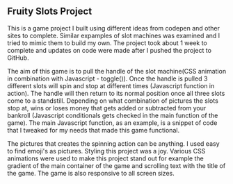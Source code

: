 ## Fruity Slots Project

This is a game project I built using different ideas from codepen and other sites to complete. Similar expamples of slot machines was examined and I tried to mimic them to build my own. The project took about 1 week to complete and updates on code were made after I pushed the project to GitHub.

The aim of this game is to pull the handle of the slot machine(CSS animation in combination with Javascript - toggle()). Once the handle is pulled 3 different slots will spin and stop at different times (Javascript function in action). The handle will then return to its normal position once all three slots come to a standstill. Depending on what combination of pictures the slots stop at, wins or loses money that gets added or subtracted from your bankroll (Javascript conditionals gets checked in the main function of the game). The main Javascript function, as an example, is a snippet of code that I tweaked for my needs that made this game functional.

The pictures that creates the spinning action can be anything. I used easy to find emoji's as pictures. Styling this project was a joy. Various CSS animations were used to make this project stand out for example the gradient of the main container of the game and scrolling text with the title of the game. The game is also responsive to all screen sizes.